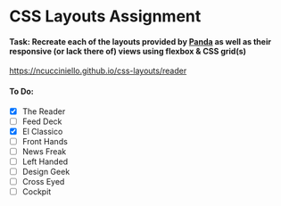 # CSS Layouts Assignment

#### **Task**: Recreate each of the layouts provided by [Panda](https://app.usepanda.com/#/) as well as their responsive (or lack there of) views using flexbox & CSS grid(s)

https://ncucciniello.github.io/css-layouts/reader

#### To Do:
- [x] The Reader
- [ ] Feed Deck
- [x] El Classico
- [ ] Front Hands
- [ ] News Freak
- [ ] Left Handed
- [ ] Design Geek
- [ ] Cross Eyed
- [ ] Cockpit
